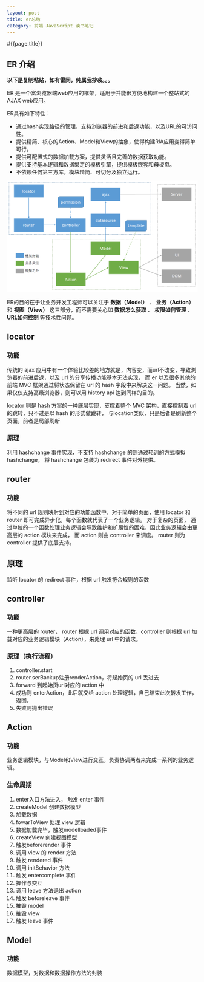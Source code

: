 ```yaml
---
layout: post
title: er总结
category: 前端 JavaScript 读书笔记
---
```


#{{page.title}}

## ER 介绍

**以下是复制粘贴，如有雷同，纯属我抄袭。。。**

ER 是一个富浏览器端web应用的框架，适用于并能很方便地构建一个整站式的AJAX web应用。

ER具有如下特性：

- 通过hash实现路径的管理，支持浏览器的前进和后退功能，以及URL的可访问性。
- 提供精简、核心的Action、Model和View的抽象，使得构建RIA应用变得简单可行。
- 提供可配置式的数据加载方案，提供灵活且完善的数据获取功能。
- 提供支持基本逻辑和数据绑定的模板引擎，提供模板嵌套和母板页。
- 不依赖任何第三方库，模块精简、可切分及独立运行。

![ER总体结构](img/er-overview.png)

ER的目的在于让业务开发工程师可以关注于 **数据（Model）** 、 **业务（Action）** 和 **视图（View）** 这三部分，而不需要关心如 **数据怎么获取** 、 **权限如何管理** 、 **URL如何控制** 等技术性问题。

## locator

### 功能
传统的 ajax 应用中有一个体验比较差的地方就是，内容变，而url不改变，导致浏览器的前进后退，以及 url 的分享传播功能基本无法实现，
而 er 以及很多其他的前端 MVC 框架通过将状态保留在 url 的 hash 字段中来解决这一问题。
当然，如果仅仅支持高级浏览器，则可以用 history api 达到同样的目的。

locator 则是 hash 方案的一种底层实现，支撑着整个 MVC 架构，直接控制着 url 的跳转，只不过是以 hash 的形式做跳转，
与location类似，只是后者是刷新整个页面，前者是局部刷新

### 原理
利用 hashchange 事件实现，不支持 hashchange 的则通过轮训的方式模拟 hashchange， 将 hashchange 包装为 redirect 事件对外提供。

## router

### 功能
将不同的 url 规则映射到对应的功能函数中，对于简单的页面，使用 locator 和 router 即可完成异步化，每个函数就代表了一个业务逻辑。
对于复杂的页面， 通过单独的一个函数处理业务逻辑会导致维护和扩展性的困难，因此业务逻辑会由更高层的 action 模块来完成，
而 action 则由 controller 来调度。 router 则为 controller 提供了底层支持。

## 原理
监听 locator 的 redirect 事件，根据 url 触发符合规则的函数

## controller

### 功能
一种更高层的 router， router 根据 url 调用对应的函数，controller 则根据 url 加载对应的业务逻辑模块（Action），来处理 url 中的请求。

### 原理（执行流程）
1. controller.start
2. router.serBackup注册renderAction，将起始页的 url 丢进去
3. forward 到起始页url对应的 action 中
4. 成功则 enterAction，此后就交给 action 处理逻辑，自己结束此次转发工作，返回。
5. 失败则抛出错误

## Action

### 功能
业务逻辑模块，与Model和View进行交互，负责协调两者来完成一系列的业务逻辑。

### 生命周期
1. enter入口方法进入， 触发 enter 事件
2. createModel 创建数据模型
3. 加载数据
4. fowarToView 处理 view 逻辑
5. 数据加载完毕，触发modelloaded事件
6. createView 创建视图模型
7. 触发beforerender 事件
8. 调用 view 的 render 方法
9. 触发 rendered 事件
10. 调用 initBehavior 方法
11. 触发 entercomplete 事件
12. 操作与交互
13. 调用 leave 方法退出 action
14. 触发 beforeleave 事件
15. 摧毁 model
16. 摧毁 view
17. 触发 leave 事件

## Model

### 功能
数据模型，对数据和数据操作方法的封装






